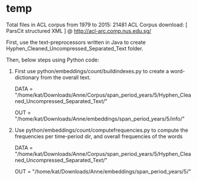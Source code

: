 # temp

Total files in ACL corpus from 1979 to 2015: 21481 
ACL Corpus download: [ ParsCit structured XML ] @ http://acl-arc.comp.nus.edu.sg/

First, use the text-preprocessors written in Java to create Hyphen_Cleaned_Uncompressed_Separated_Text folder.

Then, below steps using Python code:


1. First use python/embeddings/count/buildindexes.py to create a word-dictionary from the overall text. 

    DATA = "/home/kat/Downloads/Anne/Corpus/span_period_years/5/Hyphen_Cleaned_Uncompressed_Separated_Text/"

    OUT = "/home/kat/Downloads/Anne/embeddings/span_period_years/5/info/"

2. Use python/embeddings/count/computefrequencies.py to compute the frequencies per time-period dir, and overall frequencies of the words

    DATA = "/home/kat/Downloads/Anne/Corpus/span_period_years/5/Hyphen_Cleaned_Uncompressed_Separated_Text/"

    OUT = "/home/kat/Downloads/Anne/embeddings/span_period_years/5/"
